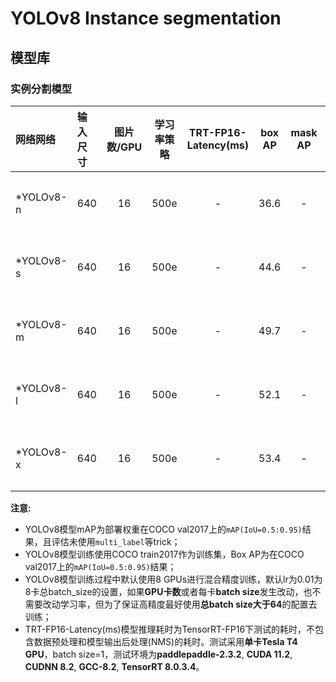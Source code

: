 # YOLOv8 Instance segmentation

## 模型库

### 实例分割模型

| 网络网络        | 输入尺寸   | 图片数/GPU | 学习率策略 | TRT-FP16-Latency(ms) | box AP | mask AP | Params(M) | FLOPs(G) |    下载链接       | 配置文件 |
| :------------- | :------- | :-------: | :------: | :------------: | :---------------------: | :----------------: |:---------: | :------: |:---------------: |:-----: |
| *YOLOv8-n        |  640     |    16      |   500e   |    -   |  36.6  | - |  3.4   | 12.6 | [下载链接](https://paddledet.bj.bcebos.com/models/yolov8_ins_n_500e_coco.pdparams) | [配置文件](./yolov8_ins_n_500e_coco.yml) |
| *YOLOv8-s        |  640     |    16      |   500e   |    -   |  44.6  | - |  11.8  | 42.6 | [下载链接](https://paddledet.bj.bcebos.com/models/yolov8_ins_s_500e_coco.pdparams) | [配置文件](./yolov8_ins_s_500e_coco.yml) |
| *YOLOv8-m        |  640     |    16      |   500e   |    -   |  49.7  | - |  27.3  | 110.2 | [下载链接](https://paddledet.bj.bcebos.com/models/yolov8_ins_m_500e_coco.pdparams) | [配置文件](./yolov8_ins_m_500e_coco.yml) |
| *YOLOv8-l        |  640     |    16      |   500e   |    -   |  52.1  | - |  46.0  | 220.5 | [下载链接](https://paddledet.bj.bcebos.com/models/yolov8_ins_l_500e_coco.pdparams) | [配置文件](./yolov8_ins_l_500e_coco.yml) |
| *YOLOv8-x        |  640     |    16      |   500e   |    -   |  53.4  | - |  71.8  | 344.1 | [下载链接](https://paddledet.bj.bcebos.com/models/yolov8_ins_x_500e_coco.pdparams) | [配置文件](./yolov8_ins_x_500e_coco.yml) |


**注意:**
  - YOLOv8模型mAP为部署权重在COCO val2017上的`mAP(IoU=0.5:0.95)`结果，且评估未使用`multi_label`等trick；
  - YOLOv8模型训练使用COCO train2017作为训练集，Box AP为在COCO val2017上的`mAP(IoU=0.5:0.95)`结果；
  - YOLOv8模型训练过程中默认使用8 GPUs进行混合精度训练，默认lr为0.01为8卡总batch_size的设置，如果**GPU卡数**或者每卡**batch size**发生改动，也不需要改动学习率，但为了保证高精度最好使用**总batch size大于64**的配置去训练；
  - TRT-FP16-Latency(ms)模型推理耗时为TensorRT-FP16下测试的耗时，不包含数据预处理和模型输出后处理(NMS)的耗时。测试采用**单卡Tesla T4 GPU**，batch size=1，测试环境为**paddlepaddle-2.3.2**, **CUDA 11.2**, **CUDNN 8.2**, **GCC-8.2**, **TensorRT 8.0.3.4**。
